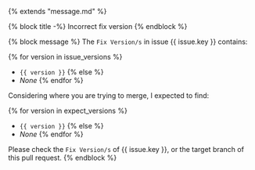 {% extends "message.md" %}

{% block title -%}
Incorrect fix version
{% endblock %}

{% block message %}
The `Fix Version/s` in issue {{ issue.key }} contains:

{% for version in issue_versions %}
* `{{ version }}`
{% else %}
* *None*
{% endfor %}

Considering where you are trying to merge, I expected to find:

{% for version in expect_versions %}
* `{{ version }}`
{% else %}
* *None*
{% endfor %}

Please check the `Fix Version/s` of {{ issue.key }}, or the target
branch of this pull request.
{% endblock %}
